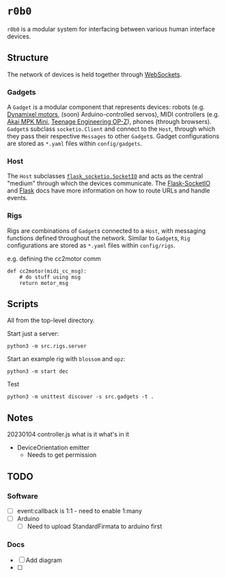 # `r0b0`
`r0b0` is a modular system for interfacing between various human interface devices.

## Structure
The network of devices is held together through [WebSockets](https://socket.io).
### Gadgets
A `Gadget` is a modular component that represents devices: robots (e.g. [Dynamixel motors](https://www.robotis.us/dynamixel-xl330-m288-t/), (soon) Arduino-controlled servos), MIDI controllers (e.g. [Akai MPK Mini](https://www.akaipro.com/mpk-mini), [Teenage Engineering OP-Z](https://teenage.engineering/products/op-z)), phones (through browsers).
`Gadget`s subclass `socketio.Client` and connect to the `Host`, through which they pass their respective `Messages` to other `Gadget`s.
Gadget configurations are stored as `*.yaml` files within `config/gadgets`.
### Host
The `Host` subclasses [`flask_socketio.SocketIO`](https://flask-socketio.readthedocs.io/en/latest/getting_started.html#initialization) and acts as the central "medium" through which the devices communicate.
The [Flask-SocketIO](https://flask-socketio.readthedocs.io/en/latest/getting_started.html#initialization) and [Flask](https://flask.palletsprojects.com) docs have more information on how to route URLs and handle events.

### Rigs
Rigs are combinations of `Gadget`s connected to a `Host`, with messaging functions defined throughout the network.
Similar to `Gadget`s, `Rig` configurations are stored as `*.yaml` files within `config/rigs`.

e.g. defining the cc2motor comm
```
def cc2motor(midi_cc_msg):
	# do stuff using msg
	return motor_msg
```

## Scripts
All from the top-level directory.

Start just a server:
```
python3 -m src.rigs.server
```

Start an example rig with `blossom` and `opz`:
```
python3 -m start dec
```

Test
```
python3 -m unittest discover -s src.gadgets -t .
```

## Notes
20230104
controller.js
what is it
what's in it
- DeviceOrientation emitter
  - Needs to get permission


## TODO
### Software
- [ ] event:callback is 1:1 - need to enable 1:many 
- [ ] Arduino
  - [ ] Need to upload StandardFirmata to arduino first
### Docs
- [ ] Add diagram
- [ ] 